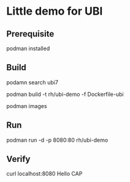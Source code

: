 # Little demo for UBI

## Prerequisite 
podman installed

## Build 
podamn search ubi7

podman build -t rh/ubi-demo -f Dockerfile-ubi

podman images


## Run
podman run -d -p 8080:80 rh/ubi-demo


## Verify
curl localhost:8080
Hello CAP
